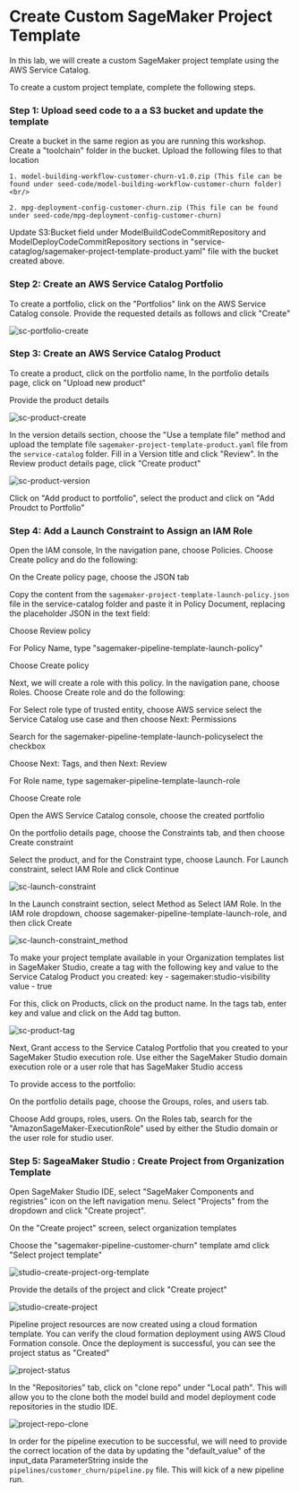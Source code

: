 # Create Custom SageMaker Project Template 

In this lab, we will create a custom SageMaker project template using the AWS Service Catalog.

To create a custom project template, complete the following steps.

### <b>Step 1: Upload seed code to a a S3 bucket and update the template </b>

Create a bucket in the same region as you are running this workshop. Create a "toolchain" folder in the bucket. Upload the following files to that location <br/>

    1. model-building-workflow-customer-churn-v1.0.zip (This file can be found under seed-code/model-building-workflow-customer-churn folder) <br/>
    
    2. mpg-deployment-config-customer-churn.zip (This file can be found under seed-code/mpg-deployment-config-customer-churn)

Update S3:Bucket field under ModelBuildCodeCommitRepository and ModelDeployCodeCommitRepository sections in "service-cataglog/sagemaker-project-template-product.yaml" file with the bucket created above.


### <b>Step 2: Create an AWS Service Catalog Portfolio</b>

To create a portfolio, click on the "Portfolios" link on the AWS Service Catalog console. Provide the requested details as follows and click "Create"

![sc-portfolio-create](../img/sc_portfolio_create.png)

### <b>Step 3: Create an AWS Service Catalog Product</b>

To create a product, click on the portfolio name, In the portfolio details page, click on "Upload new product"

Provide the product details

![sc-product-create](../img/sc_product_details.png)

In the version details section, choose the "Use a template file" method and upload the template file ```sagemaker-project-template-product.yaml``` file from the ```service-catalog``` folder. Fill in a Version title and click "Review". In the Review product details page, click "Create product"

![sc-product-version](../img/sc_product_version_details.png)

Click on "Add product to portfolio", select the product and click on "Add Proudct to Portfolio"

### <b>Step 4: Add a Launch Constraint to Assign an IAM Role</b>

Open the IAM console, In the navigation pane, choose Policies. Choose Create policy and do the following:

On the Create policy page, choose the JSON tab

Copy the content from the ```sagemaker-project-template-launch-policy.json``` file in the service-catalog folder and paste it in Policy Document, replacing the placeholder JSON in the text field:

Choose Review policy

For Policy Name, type "sagemaker-pipeline-template-launch-policy"

Choose Create policy

Next, we will create a role with this policy. In the navigation pane, choose Roles. Choose Create role and do the following:

For Select role type of trusted entity, choose AWS service select the Service Catalog use case and then choose Next: Permissions

Search for the sagemaker-pipeline-template-launch-policyselect the checkbox

Choose Next: Tags, and then Next: Review

For Role name, type sagemaker-pipeline-template-launch-role

Choose Create role

Open the AWS Service Catalog console, choose the created portfolio

On the portfolio details page, choose the Constraints tab, and then choose Create constraint

Select the product, and for the Constraint type, choose Launch. For Launch constraint, select IAM Role and click Continue

![sc-launch-constraint](../img/sc_product_launch_constraint.png)

In the Launch constraint section, select Method as Select IAM Role. In the IAM role dropdown, choose sagemaker-pipeline-template-launch-role, and then click Create

![sc-launch-constraint_method](../img/sc_product_launch_constraint_method.png)

To make your project template available in your Organization templates list in SageMaker Studio, create a tag with the following key and value to the Service Catalog Product you created: 
key - sagemaker:studio-visibility
value - true

For this, click on Products, click on the product name. In the tags tab, enter key and value and click on the Add tag button.

![sc-product-tag](../img/sc_product_tag.png)

Next, Grant access to the Service Catalog Portfolio that you created to your SageMaker Studio execution role. Use either the SageMaker Studio domain execution role or a user role that has SageMaker Studio access

To provide access to the portfolio:

On the portfolio details page, choose the Groups, roles, and users tab.

Choose Add groups, roles, users.
On the Roles tab, search for the "AmazonSageMaker-ExecutionRole" used by either the Studio domain or the user role for studio user. 

### <b>Step 5: SageaMaker Studio : Create Project from Organization Template</b>

Open SageMaker Studio IDE, select "SageMaker Components and registries" icon on the left navigation menu. Select "Projects" from the dropdown and click "Create project". 

On the "Create project" screen, select organization templates  

Choose the "sagemaker-pipeline-customer-churn" template amd click "Select project template"

![studio-create-project-org-template](../img/studio_create_project_org_template.png)

Provide the details of the project and click "Create project"

![studio-create-project](../img/studio_create_project.png)

Pipeline project resources are now created using a cloud formation template. You can verify the cloud formation deployment using AWS Cloud Formation console. Once the deployment is successful, you can see the project status as "Created"

![project-status](../img/project_status.png)

In the "Repositories" tab, click on "clone repo" under "Local path". This will allow you to the clone both the model build and model deployment code repositories in the studio IDE.

![project-repo-clone](../img/project_repo_clone.png)

In order for the pipeline execution to be successful, we will need to provide the correct location of the data by updating the "default_value" of the input_data ParameterString inside the ``` pipelines/customer_churn/pipeline.py``` file. This will kick of a new pipeline run. 




